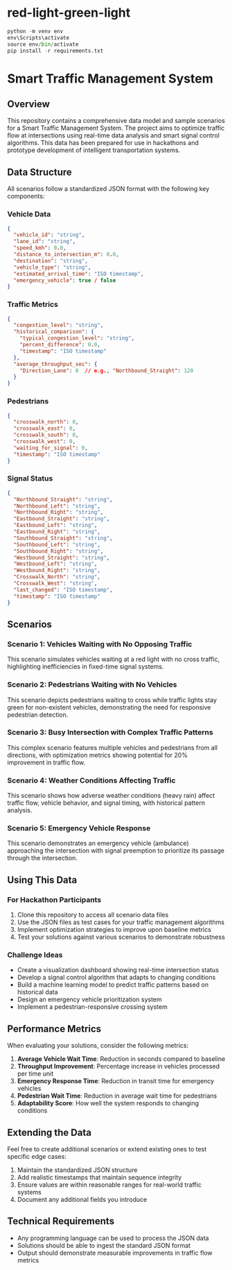 # red-light-green-light

```python
python -m venv env 
env\Scripts\activate
source env/bin/activate
pip install -r requirements.txt
```

# Smart Traffic Management System

## Overview

This repository contains a comprehensive data model and sample scenarios for a Smart Traffic Management System. The project aims to optimize traffic flow at intersections using real-time data analysis and smart signal control algorithms. This data has been prepared for use in hackathons and prototype development of intelligent transportation systems.

## Data Structure

All scenarios follow a standardized JSON format with the following key components:

### Vehicle Data
```json
{
  "vehicle_id": "string",
  "lane_id": "string",
  "speed_kmh": 0.0,
  "distance_to_intersection_m": 0.0,
  "destination": "string",
  "vehicle_type": "string",
  "estimated_arrival_time": "ISO timestamp",
  "emergency_vehicle": true / false
}
```

### Traffic Metrics
```json
{
  "congestion_level": "string",
  "historical_comparison": {
    "typical_congestion_level": "string",
    "percent_difference": 0.0,
    "timestamp": "ISO timestamp"
  },
  "average_throughput_sec": {
    "Direction_Lane": 0  // e.g., "Northbound_Straight": 120
  }
}
```

### Pedestrians
```json
{
  "crosswalk_north": 0,
  "crosswalk_east": 0,
  "crosswalk_south": 0,
  "crosswalk_west": 0,
  "waiting_for_signal": 0,
  "timestamp": "ISO timestamp"
}
```

### Signal Status
```json
{
  "Northbound_Straight": "string",
  "Northbound_Left": "string",
  "Northbound_Right": "string",
  "Eastbound_Straight": "string",
  "Eastbound_Left": "string",
  "Eastbound_Right": "string",
  "Southbound_Straight": "string",
  "Southbound_Left": "string",
  "Southbound_Right": "string",
  "Westbound_Straight": "string",
  "Westbound_Left": "string",
  "Westbound_Right": "string",
  "Crosswalk_North": "string",
  "Crosswalk_West": "string",
  "last_changed": "ISO timestamp",
  "timestamp": "ISO timestamp"
}
```

## Scenarios

### Scenario 1: Vehicles Waiting with No Opposing Traffic
This scenario simulates vehicles waiting at a red light with no cross traffic, highlighting inefficiencies in fixed-time signal systems.

### Scenario 2: Pedestrians Waiting with No Vehicles
This scenario depicts pedestrians waiting to cross while traffic lights stay green for non-existent vehicles, demonstrating the need for responsive pedestrian detection.

### Scenario 3: Busy Intersection with Complex Traffic Patterns
This complex scenario features multiple vehicles and pedestrians from all directions, with optimization metrics showing potential for 20% improvement in traffic flow.

### Scenario 4: Weather Conditions Affecting Traffic
This scenario shows how adverse weather conditions (heavy rain) affect traffic flow, vehicle behavior, and signal timing, with historical pattern analysis.

### Scenario 5: Emergency Vehicle Response
This scenario demonstrates an emergency vehicle (ambulance) approaching the intersection with signal preemption to prioritize its passage through the intersection.

## Using This Data

### For Hackathon Participants

1. Clone this repository to access all scenario data files
2. Use the JSON files as test cases for your traffic management algorithms
3. Implement optimization strategies to improve upon baseline metrics
4. Test your solutions against various scenarios to demonstrate robustness

### Challenge Ideas

- Create a visualization dashboard showing real-time intersection status
- Develop a signal control algorithm that adapts to changing conditions
- Build a machine learning model to predict traffic patterns based on historical data
- Design an emergency vehicle prioritization system
- Implement a pedestrian-responsive crossing system

## Performance Metrics

When evaluating your solutions, consider the following metrics:

1. **Average Vehicle Wait Time**: Reduction in seconds compared to baseline
2. **Throughput Improvement**: Percentage increase in vehicles processed per time unit
3. **Emergency Response Time**: Reduction in transit time for emergency vehicles
4. **Pedestrian Wait Time**: Reduction in average wait time for pedestrians
5. **Adaptability Score**: How well the system responds to changing conditions

## Extending the Data

Feel free to create additional scenarios or extend existing ones to test specific edge cases:

1. Maintain the standardized JSON structure
2. Add realistic timestamps that maintain sequence integrity
3. Ensure values are within reasonable ranges for real-world traffic systems
4. Document any additional fields you introduce

## Technical Requirements

- Any programming language can be used to process the JSON data
- Solutions should be able to ingest the standard JSON format
- Output should demonstrate measurable improvements in traffic flow metrics